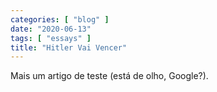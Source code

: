 ```yaml
---
categories: [ "blog" ]
date: "2020-06-13"
tags: [ "essays" ]
title: "Hitler Vai Vencer"
---
```

Mais um artigo de teste (está de olho, Google?).
